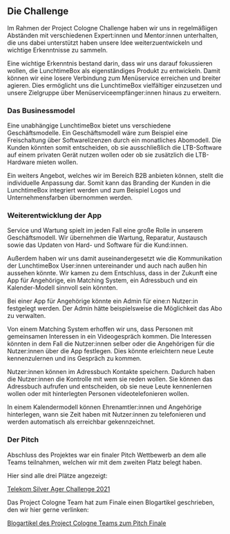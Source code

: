 ## Die Challenge

Im Rahmen der Project Cologne Challenge haben wir uns in regelmäßigen Abständen mit verschiedenen Expert:innen und Mentor:innen unterhalten, die uns dabei unterstützt haben unsere Idee weiterzuentwickeln und wichtige Erkenntnisse zu sammeln.

Eine wichtige Erkenntnis bestand darin, dass wir uns darauf fokussieren wollen, die LunchtimeBox als eigenständiges Produkt zu entwickeln. Damit können wir eine losere Verbindung zum Menüservice erreichen und breiter agieren. Dies ermöglicht uns die LunchtimeBox vielfältiger einzusetzen und unsere Zielgruppe über Menüserviceempfänger:innen hinaus zu erweitern. 

### Das Businessmodel

Eine unabhängige LunchtimeBox bietet uns verschiedene Geschäftsmodelle. Ein Geschäftsmodell wäre zum Beispiel eine Freischaltung über Softwarelizenzen durch ein monatliches Abomodell. Die Kunden könnten somit entscheiden, ob sie ausschließlich die LTB-Software auf einem privaten Gerät nutzen wollen oder ob sie zusätzlich die LTB-Hardware mieten wollen. 

Ein weiters Angebot, welches wir im Bereich B2B anbieten können, stellt die individuelle Anpassung dar. Somit kann das Branding der Kunden in die LunchtimeBox integriert werden und zum Beispiel Logos und Unternehmensfarben übernommen werden. 

### Weiterentwicklung der App

Service und Wartung spielt im jeden Fall eine große Rolle in unserem Geschäftsmodell. Wir übernehmen die Wartung, Reparatur, Austausch sowie das Updaten von Hard- und Software für die Kund:innen. 

Außerdem haben wir uns damit auseinandergesetzt wie die Kommunikation der LunchtimeBox User:innen untereinander und auch nach außen hin aussehen könnte. Wir kamen zu dem Entschluss, dass in der Zukunft eine App für Angehörige, ein Matching System, ein Adressbuch und ein Kalender-Modell sinnvoll sein könnten. 

Bei einer App für Angehörige könnte ein Admin für eine:n Nutzer:in festgelegt werden. Der Admin hätte beispielsweise die Möglichkeit das Abo zu verwalten.

Von einem Matching System erhoffen wir uns, dass Personen mit gemeinsamen Interessen in ein Videogespräch kommen. Die Interessen könnten in dem Fall die Nutzer:innen selber oder die Angehörigen für die Nutzer:innen über die App festlegen. Dies könnte erleichtern neue Leute kennenzulernen und ins Gespräch zu kommen.

Nutzer:innen können im Adressbuch Kontakte speichern. Dadurch haben die Nutzer:innen die Kontrolle mit wem sie reden wollen. Sie können das Adressbuch aufrufen und entscheiden, ob sie neue Leute kennenlernen wollen oder mit hinterlegten Personen videotelefonieren wollen. 

In einem Kalendermodell können Ehrenamtler:innen und Angehörige hinterlegen, wann sie Zeit haben mit Nutzer:innen zu telefonieren und werden automatisch als erreichbar gekennzeichnet.

### Der Pitch

Abschluss des Projektes war ein finaler Pitch Wettbewerb an dem alle Teams teilnahmen, welchen wir mit dem zweiten Platz belegt haben.

Hier sind alle drei Plätze angezeigt:

[Telekom Silver Ager Challenge 2021](https://projectcologne.de/telekom-silver-ager-challenge)

Das Project Cologne Team hat zum Finale einen Blogartikel geschrieben, den wir hier gerne verlinken:

[Blogartikel des Project Cologne Teams zum Pitch Finale](https://projectcologne.de/blog/telekom-silver-ager-challenge-2021-das-finale)